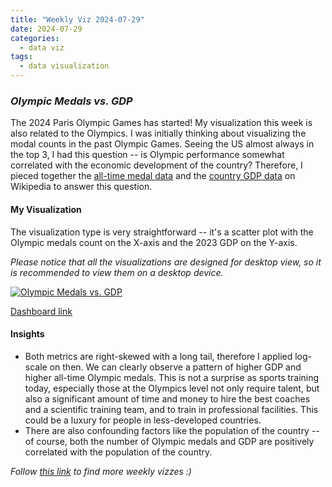 ```yaml
---
title: "Weekly Viz 2024-07-29"
date: 2024-07-29
categories:
  - data viz
tags:
  - data visualization
---
```


### *Olympic Medals vs. GDP*

The 2024 Paris Olympic Games has started! My visualization this week is also related to the Olympics. I was initially thinking about visualizing the modal counts in the past Olympic Games. Seeing the US almost always in the top 3, I had this question -- is Olympic performance somewhat correlated with the economic development of the country? Therefore, I pieced together the [all-time medal data](https://en.wikipedia.org/wiki/All-time_Olympic_Games_medal_table) and the [country GDP data](https://en.wikipedia.org/wiki/List_of_countries_by_GDP_(nominal)) on Wikipedia to answer this question.  

#### My Visualization

The visualization type is very straightforward -- it's a scatter plot with the Olympic medals count on the X-axis and the 2023 GDP on the Y-axis.  

*Please notice that all the visualizations are designed for desktop view, so it is recommended to view them on a desktop device.*  

<div class='tableauPlaceholder' id='viz1722313879612' style='position: relative'>
  <noscript><a href='#'>
    <img alt='Olympic Medals vs. GDP ' src='https:&#47;&#47;public.tableau.com&#47;static&#47;images&#47;20&#47;20240729OlympicMedalsvs_GDP&#47;OlympicMedalsvs_GDP&#47;1_rss.png' style='border: none' />
  </a></noscript>
  <object class='tableauViz'  style='display:none;'>
    <param name='host_url' value='https%3A%2F%2Fpublic.tableau.com%2F' />
    <param name='embed_code_version' value='3' />
    <param name='site_root' value='' />
    <param name='name' value='20240729OlympicMedalsvs_GDP&#47;OlympicMedalsvs_GDP' />
    <param name='tabs' value='no' />
    <param name='toolbar' value='yes' />
    <param name='static_image' value='https:&#47;&#47;public.tableau.com&#47;static&#47;images&#47;20&#47;20240729OlympicMedalsvs_GDP&#47;OlympicMedalsvs_GDP&#47;1.png' />
    <param name='animate_transition' value='yes' />
    <param name='display_static_image' value='yes' />
    <param name='display_spinner' value='yes' />
    <param name='display_overlay' value='yes' />
    <param name='display_count' value='yes' />
    <param name='language' value='en-US' />
    <param name='filter' value='publish=yes' />
  </object></div>           
  <script type='text/javascript'>     
    var divElement = document.getElementById('viz1722313879612');    
    var vizElement = divElement.getElementsByTagName('object')[0];           
    if ( divElement.offsetWidth > 800 ) { vizElement.style.width='800px';vizElement.style.height='627px';} else if ( divElement.offsetWidth > 500 ) { vizElement.style.width='800px';vizElement.style.height='627px';} else { vizElement.style.width='100%';vizElement.style.height='727px';}                
    var scriptElement = document.createElement('script');         
    scriptElement.src = 'https://public.tableau.com/javascripts/api/viz_v1.js';       
    vizElement.parentNode.insertBefore(scriptElement, vizElement);            
  </script>

[Dashboard link](https://public.tableau.com/views/20240729OlympicMedalsvs_GDP/OlympicMedalsvs_GDP?:language=en-US&publish=yes&:sid=&:redirect=auth&:display_count=n&:origin=viz_share_link)
  
#### Insights
* Both metrics are right-skewed with a long tail, therefore I applied log-scale on then. We can clearly observe a pattern of higher GDP and higher all-time Olympic medals. This is not a surprise as sports training today, especially those at the Olympics level not only require talent, but also a significant amount of time and money to hire the best coaches and a scientific training team, and to train in professional facilities. This could be a luxury for people in less-developed countries.
* There are also confounding factors like the population of the country -- of course, both the number of Olympic medals and GDP are positively correlated with the population of the country.
  
*Follow [this link](https://yudong-94.github.io/personal-website/project/WeeklyViz2024/) to find more weekly vizzes :)*
